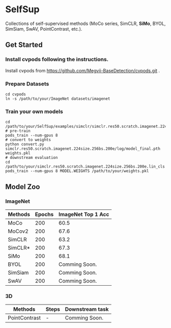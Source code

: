# SelfSup

Collections of self-supervised methods (MoCo series, SimCLR, **SiMo**, BYOL, SimSiam, SwAV, PointContrast, etc.). 


## Get Started

### Install cvpods following the instructions.

Install cvpods from https://github.com/Megvii-BaseDetection/cvpods.git .

### Prepare Datasets

```shell
cd cvpods
ln -s /path/to/your/ImageNet datasets/imagenet
```

### Train your own models

```
cd /path/to/your/SelfSup/examples/simclr/simclr.res50.scratch.imagenet.224size.256bs.200e
# pre-train
pods_train --num-gpus 8
# convert to weights
python convert.py simclr.res50.scratch.imagenet.224size.256bs.200e/log/model_final.pth weights.pkl
# downstream evaluation
cd /path/to/your/simclr.res50.scratch.imagenet.224size.256bs.200e.lin_cls
pods_train --num-gpus 8 MODEL.WEIGHTS /path/to/your/weights.pkl

```

## Model Zoo

### ImageNet

| Methods | Epochs | ImageNet Top 1 Acc |
| ------- | ------ | ------------------ |
| MoCo    | 200    | 60.5               |
| MoCov2  | 200    | 67.6               |
| SimCLR  | 200    | 63.2               |
| SimCLR* | 200    | 67.3               |
| SiMo    | 200    | 68.1               |
| BYOL    | 200   | Comming Soon.      |
| SimSiam | 200   | Comming Soon.      |
| SwAV    | 200   | Comming Soon.      |

### 3D

| Methods       | Steps | Downstream task |
| ------------- | ----- | --------------- |
| PointContrast | -     | Comming Soon.   |



